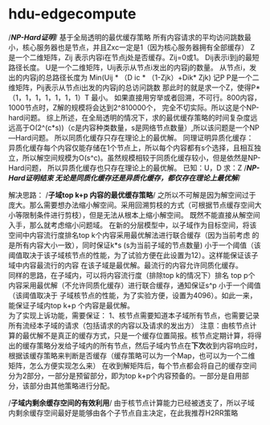 # hdu-edgecompute
/***NP-Hard证明***/
基于全局透明的最优缓存策略
所有内容请求的平均访问跳数最小，核心服务器也是节点，并且Zxc一定是1（因为核心服务器拥有全部缓存）
Z是一个二维矩阵，Zij 表示内容i在节点j处是否缓存。Zij=0或1。
Dij表示i到j的最短路径长度。
U是一个二维矩阵，Uij表示从节点i发出的内容j的数量。
从节点i，发出的内容j的总路径长度为 Min(Uij * （D ic * （1-Zjk）+Dik* Zjk) 记P
P是一个二维矩阵，Pij表示从节点i出发的内容j的总访问跳数
那此时的就是求一个Z，使得P*（1，1，1，1，1，1，1）T 最小。
如果直接用穷举或者回溯，不可行。800内容，1000节点时，Z解的规模将会达到2^810000个， 完全不切实际。所以这是个NP-hard问题。
综上所述，在全局透明的情况下，求的最优缓存策略的时间复杂度远远高于O(2^(c*s))（c是内容种类数量，s是网络节点数量）,所以该问题是一个NP—Hard问题。
所以同质化缓存只存在理论上的最优解。
同理证明异质化缓存：
异质化缓存每个内容仅能存储在1个节点上，所以每个内容都有s个选择，且相互独立，所以解空间规模为O(s^c)。虽然规模相较于同质化缓存较小，但是依然是NP-Hard问题，
所以异质化缓存也只存在理论上的最优解。
已知：U，D
求：Z
/***NP-Hard证明结束   无论是同质化缓存还是异质化缓存，都仅存在理论上最优解***/

解决思路：
/**子域top k+p 内容的最优缓存策略**/
之所以不可解是因为解空间过于庞大。那么需要想办法缩小解空间。采用回溯剪枝的方式（可根据节点缓存空间大小等限制条件进行剪枝），但是无法从根本上缩小解空间。
既然不能直接从解空间入手，那么就考虑缩小问题域。
在新的分层模型中，以子域作为目标空间，将该空间中内容流行度排名top k个内容采用最优解法进行联合缓存（因为当前考虑
的是所有内容大小一致），同时保证k*s (s为当前子域的节点数量) 小于一个阈值（该阈值取决于该子域核节点的性能，为了试验方便在此设置为12）。这样能保证该子域中内容最流行的内容
在该子域是最优解。最流行的内容允许同质化缓存。    
同样的思路，在子域内，可以将内容流行度（排除top k的情况下）排名 top p个内容采用最优解（不允许同质化缓存）进行联合缓存，通知保证s^p 小于一个阈值（该阈值取决于
子域核节点的性能，为了实验方便，设置为4096）。如此一来，能保证子域内top k+p 个内容是最优解。      
为了实现上诉功能，需要保证：
1、核节点需要知道本子域所有节点，也需要记录所有流经本子域的请求（包括请求的内容以及请求的发出方）
注意：由核节点计算的最优解不是真正的缓存方式，只是一个缓存位置简报。核节点定期计算，将得出的缓存策略分发给子域内的所有节点，然后子域内节点在**下次**收到内容响应时，
根据该缓存策略来判断是否缓存（缓存策略可以为一个Map，也可以为一个二维矩阵，怎么方便实现怎么来）
在收到解矩阵后，每个节点都会将自己的缓存空间分为2部分，一部分是预留部分，即为top k+p个内容预备的。一部分是自用部分，该部分由其他策略进行分配。

/**子域内剩余缓存空间的有效利用**/
由于核节点计算能力已经被透支了，所以子域内剩余缓存空间最好是能够由各个子节点自主决定，在此我推荐H2RR策略

